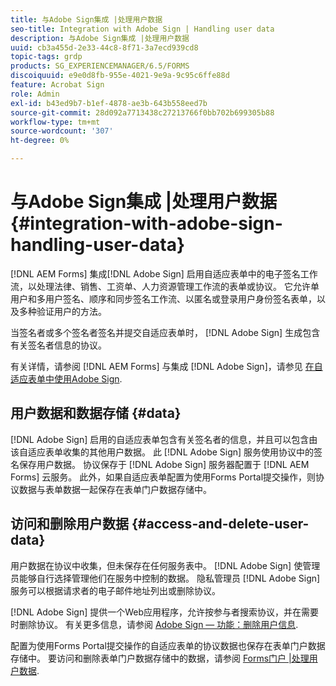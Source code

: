 ```yaml
---
title: 与Adobe Sign集成 |处理用户数据
seo-title: Integration with Adobe Sign | Handling user data
description: 与Adobe Sign集成 |处理用户数据
uuid: cb3a455d-2e33-44c8-8f71-3a7ecd939cd8
topic-tags: grdp
products: SG_EXPERIENCEMANAGER/6.5/FORMS
discoiquuid: e9e0d8fb-955e-4021-9e9a-9c95c6ffe88d
feature: Acrobat Sign
role: Admin
exl-id: b43ed9b7-b1ef-4878-ae3b-643b558eed7b
source-git-commit: 28d092a7713438c27213766f0bb702b699305b88
workflow-type: tm+mt
source-wordcount: '307'
ht-degree: 0%

---
```


# 与Adobe Sign集成 |处理用户数据 {#integration-with-adobe-sign-handling-user-data}

[!DNL AEM Forms] 集成[!DNL  Adobe Sign] 启用自适应表单中的电子签名工作流，以处理法律、销售、工资单、人力资源管理工作流的表单或协议。 它允许单用户和多用户签名、顺序和同步签名工作流、以匿名或登录用户身份签名表单，以及多种验证用户的方法。

当签名者或多个签名者签名并提交自适应表单时， [!DNL Adobe Sign] 生成包含有关签名者信息的协议。

有关详情，请参阅 [!DNL AEM Forms] 与集成 [!DNL Adobe Sign]，请参见 [在自适应表单中使用Adobe Sign](/help/forms/using/working-with-adobe-sign.md).

## 用户数据和数据存储 {#data}

[!DNL Adobe Sign] 启用的自适应表单包含有关签名者的信息，并且可以包含由该自适应表单收集的其他用户数据。 此 [!DNL Adobe Sign] 服务使用协议中的签名保存用户数据。 协议保存于 [!DNL Adobe Sign] 服务器配置于 [!DNL AEM Forms] 云服务。 此外，如果自适应表单配置为使用Forms Portal提交操作，则协议数据与表单数据一起保存在表单门户数据存储中。

## 访问和删除用户数据 {#access-and-delete-user-data}

用户数据在协议中收集，但未保存在任何服务表中。 [!DNL Adobe Sign] 使管理员能够自行选择管理他们在服务中控制的数据。 隐私管理员 [!DNL Adobe Sign] 服务可以根据请求者的电子邮件地址列出或删除协议。

[!DNL Adobe Sign] 提供一个Web应用程序，允许按参与者搜索协议，并在需要时删除协议。 有关更多信息，请参阅 [Adobe Sign — 功能：删除用户信息](https://helpx.adobe.com/sign/help/adobesign_gdpr_user_deletion.html).

配置为使用Forms Portal提交操作的自适应表单的协议数据也保存在表单门户数据存储中。 要访问和删除表单门户数据存储中的数据，请参阅 [Forms门户 |处理用户数据](/help/forms/using/forms-portal-handling-user-data.md).
